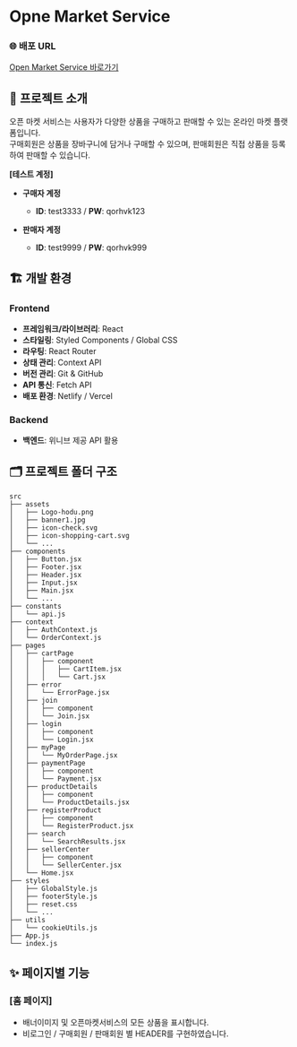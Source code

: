 # Opne Market Service

### 🌐 배포 URL

[Open Market Service 바로가기](https://yewonni.github.io/market-service/)

## 📌 프로젝트 소개

오픈 마켓 서비스는 사용자가 다양한 상품을 구매하고 판매할 수 있는 온라인 마켓 플랫폼입니다.  
구매회원은 상품을 장바구니에 담거나 구매할 수 있으며, 판매회원은 직접 상품을 등록하여 판매할 수 있습니다.

**[테스트 계정]**

- **구매자 계정**

  - **ID**: test3333 / **PW**: qorhvk123

- **판매자 계정**
  - **ID**: test9999 / **PW**: qorhvk999

## 🏗 개발 환경

### Frontend

- **프레임워크/라이브러리**: React
- **스타일링**: Styled Components / Global CSS
- **라우팅**: React Router
- **상태 관리**: Context API
- **버전 관리**: Git & GitHub
- **API 통신**: Fetch API
- **배포 환경**: Netlify / Vercel

### Backend

- **백엔드**: 위니브 제공 API 활용

## 🗂️ 프로젝트 폴더 구조

```
src
├── assets
│   ├── Logo-hodu.png
│   ├── banner1.jpg
│   ├── icon-check.svg
│   ├── icon-shopping-cart.svg
│   └── ...
├── components
│   ├── Button.jsx
│   ├── Footer.jsx
│   ├── Header.jsx
│   ├── Input.jsx
│   ├── Main.jsx
│   └── ...
├── constants
│   └── api.js
├── context
│   ├── AuthContext.js
│   └── OrderContext.js
├── pages
│   ├── cartPage
│   │   ├── component
│   │   │   ├── CartItem.jsx
│   │   │   └── Cart.jsx
│   ├── error
│   │   └── ErrorPage.jsx
│   ├── join
│   │   ├── component
│   │   └── Join.jsx
│   ├── login
│   │   ├── component
│   │   └── Login.jsx
│   ├── myPage
│   │   └── MyOrderPage.jsx
│   ├── paymentPage
│   │   ├── component
│   │   └── Payment.jsx
│   ├── productDetails
│   │   ├── component
│   │   └── ProductDetails.jsx
│   ├── registerProduct
│   │   ├── component
│   │   └── RegisterProduct.jsx
│   ├── search
│   │   └── SearchResults.jsx
│   ├── sellerCenter
│   │   ├── component
│   │   └── SellerCenter.jsx
│   └── Home.jsx
├── styles
│   ├── GlobalStyle.js
│   ├── footerStyle.js
│   ├── reset.css
│   └── ...
├── utils
│   └── cookieUtils.js
├── App.js
└── index.js
```

## ✨ 페이지별 기능

### [홈 페이지]

- 배너이미지 및 오픈마켓서비스의 모든 상품을 표시합니다.
- 비로그인 / 구매회원 / 판매회원 별 HEADER를 구현하였습니다.
